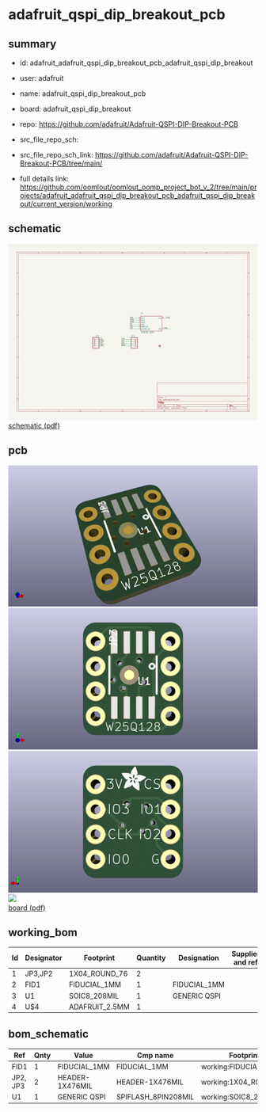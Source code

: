 # adafruit_qspi_dip_breakout_pcb
 
## summary 
* id: adafruit_adafruit_qspi_dip_breakout_pcb_adafruit_qspi_dip_breakout
* user: adafruit
* name: adafruit_qspi_dip_breakout_pcb
* board: adafruit_qspi_dip_breakout
* repo: https://github.com/adafruit/Adafruit-QSPI-DIP-Breakout-PCB



* src_file_repo_sch: 
* src_file_repo_sch_link: https://github.com/adafruit/Adafruit-QSPI-DIP-Breakout-PCB/tree/main/
* full details link: https://github.com/oomlout/oomlout_oomp_project_bot_v_2/tree/main/projects/adafruit_adafruit_qspi_dip_breakout_pcb_adafruit_qspi_dip_breakout/current_version/working  

## schematic  
![](working_schematic_600.png)  
[schematic (pdf)](working_schematic.pdf)  

## pcb  
![](working_3d_600.png) 
![](working_3d_front_600.png)  
![](working_3d_back_600.png)  
![](working_600.png)  
[board (pdf)](working.pdf)  

## working_bom
| Id | Designator | Footprint | Quantity | Designation | Supplier and ref |  | None | 
| --- | --- | --- | --- | --- | --- | --- | --- | 
| 1 | JP3,JP2 | 1X04_ROUND_76 | 2 |  |  |  | [''] | 
| 2 | FID1 | FIDUCIAL_1MM | 1 | FIDUCIAL_1MM |  |  | [''] | 
| 3 | U1 | SOIC8_208MIL | 1 | GENERIC QSPI |  |  | [''] | 
| 4 | U$4 | ADAFRUIT_2.5MM | 1 |  |  |  | [''] | 


## bom_schematic
| Ref | Qnty | Value | Cmp name | Footprint | Description | Vendor | DNP | 
| --- | --- | --- | --- | --- | --- | --- | --- | 
| FID1 | 1 | FIDUCIAL_1MM | FIDUCIAL_1MM | working:FIDUCIAL_1MM |  |  |  | 
| JP2, JP3 | 2 | HEADER-1X476MIL | HEADER-1X476MIL | working:1X04_ROUND_76 |  |  |  | 
| U1 | 1 | GENERIC QSPI | SPIFLASH_8PIN208MIL | working:SOIC8_208MIL |  |  |  | 




